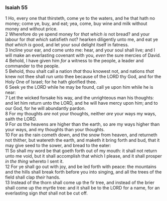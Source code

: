 ### Isaiah 55

1 Ho, every one that thirsteth, come ye to the waters, and he that hath no money; come ye, buy, and eat; yea, come, buy wine and milk without money and without price.  
2 Wherefore do ye spend money for *that which is* not bread? and your labour for *that which* satisfieth not? hearken diligently unto me, and eat ye *that which is* good, and let your soul delight itself in fatness.  
3 Incline your ear, and come unto me: hear, and your soul shall live; and I will make an everlasting covenant with you, *even* the sure mercies of David.  
4 Behold, I have given him *for* a witness to the people, a leader and commander to the people.  
5 Behold, thou shalt call a nation *that* thou knowest not, and nations *that* knew not thee shall run unto thee because of the LORD thy God, and for the Holy One of Israel; for he hath glorified thee.  
6 Seek ye the LORD while he may be found, call ye upon him while he is near:  
7 Let the wicked forsake his way, and the unrighteous man his thoughts: and let him return unto the LORD, and he will have mercy upon him; and to our God, for he will abundantly pardon.  
8 For my thoughts *are* not your thoughts, neither *are* your ways my ways, saith the LORD.  
9 For *as* the heavens are higher than the earth, so are my ways higher than your ways, and my thoughts than your thoughts.  
10 For as the rain cometh down, and the snow from heaven, and returneth not thither, but watereth the earth, and maketh it bring forth and bud, that it may give seed to the sower, and bread to the eater:  
11 So shall my word be that goeth forth out of my mouth: it shall not return unto me void, but it shall accomplish that which I please, and it shall prosper *in the thing* whereto I sent it.  
12 For ye shall go out with joy, and be led forth with peace: the mountains and the hills shall break forth before you into singing, and all the trees of the field shall clap *their* hands.  
13 Instead of the thorn shall come up the fir tree, and instead of the brier shall come up the myrtle tree: and it shall be to the LORD for a name, for an everlasting sign *that* shall not be cut off.  
